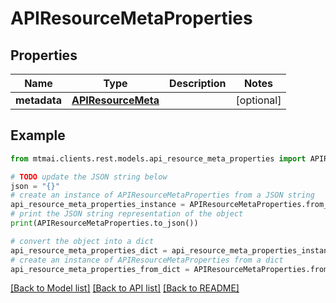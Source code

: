 # APIResourceMetaProperties


## Properties

Name | Type | Description | Notes
------------ | ------------- | ------------- | -------------
**metadata** | [**APIResourceMeta**](APIResourceMeta.md) |  | [optional] 

## Example

```python
from mtmai.clients.rest.models.api_resource_meta_properties import APIResourceMetaProperties

# TODO update the JSON string below
json = "{}"
# create an instance of APIResourceMetaProperties from a JSON string
api_resource_meta_properties_instance = APIResourceMetaProperties.from_json(json)
# print the JSON string representation of the object
print(APIResourceMetaProperties.to_json())

# convert the object into a dict
api_resource_meta_properties_dict = api_resource_meta_properties_instance.to_dict()
# create an instance of APIResourceMetaProperties from a dict
api_resource_meta_properties_from_dict = APIResourceMetaProperties.from_dict(api_resource_meta_properties_dict)
```
[[Back to Model list]](../README.md#documentation-for-models) [[Back to API list]](../README.md#documentation-for-api-endpoints) [[Back to README]](../README.md)


